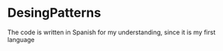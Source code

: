 # DesingPatterns
The code is written in Spanish for my understanding, since it is my first language
